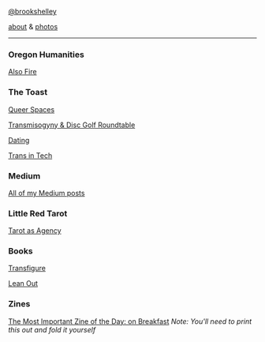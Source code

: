 [@brookshelley](https://twitter.com/brookshelley)

[about](about.md) & [photos](http://vsco.co/brookshelley/images/1)

---

### Oregon Humanities

[Also Fire](http://oregonhumanities.org/rll/beyond-the-margins/also-fire/)

### The Toast

[Queer Spaces](http://the-toast.net/2016/04/18/everyone-but-cis-men-creating-better-safe-spaces-for-lgbt-people/)

[Transmisogyny & Disc Golf Roundtable](http://the-toast.net/2016/01/12/transmisogyny-and-disc-golfing-round-table-a-chat-with-mey-rude-brook-shelley-frances-lee-and-gabby-bellot/)

[Dating](http://the-toast.net/2014/09/08/dating-women-trans-woman-suggestions/)

[Trans in Tech](http://the-toast.net/2014/02/07/trans-tech-industry/)

### Medium

[All of my Medium posts](https://medium.com/@brookshelley/)

### Little Red Tarot

[Tarot as Agency](http://littleredtarot.com/tarot-as-agency-how-reading-tarot-is-a-radical-break-with-my-past/)

### Books

[Transfigure](http://transfigureproject.com/brook-shelley/)

[Lean Out](http://www.orbooks.com/catalog/lean-out/)

### Zines

[The Most Important Zine of the Day: on Breakfast](https://www.dropbox.com/s/voh2uoxdcizl86a/BreakfastZine-3.pdf?dl=0) _Note: You'll need to print this out and fold it yourself_
